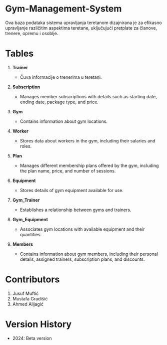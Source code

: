 # Gym-Management-System

Ova baza podataka sistema upravljanja teretanom dizajnirana je za efikasno upravljanje različitim aspektima teretane, uključujući pretplate za članove, trenere, opremu i osoblje.

# Tables
1. **Trainer**
   
   - Čuva informacije o trenerima u teretani.
     
2. **Subscription**

   - Manages member subscriptions with details such as starting date, ending date, package type, and price.

3. **Gym**

   - Contains information about gym locations.
     
4. **Worker**

   - Stores data about workers in the gym, including their salaries and roles.
     
5. **Plan**

   - Manages different membership plans offered by the gym, including the plan name, price, and number of sessions.
     
6. **Equipment**

   - Stores details of gym equipment available for use.
     
7. **Gym_Trainer**
   
   - Establishes a relationship between gyms and trainers.
     
8. **Gym_Equipment**

   - Associates gym locations with available equipment and their quantities.
  
9. **Members**

   - Contains information about gym members, including their personal details, assigned trainers, subscription plans, and discounts.

# Contributors

1. Jusuf Muftić
2. Mustafa Gradišić
3. Ahmed Alijagić

# Version History

- 2024: Beta version
     
